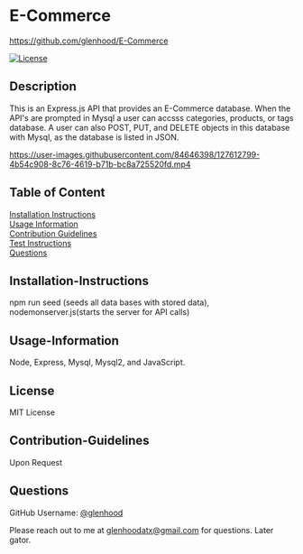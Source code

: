# E-Commerce
  
  https://github.com/glenhood/E-Commerce
  
  [![License](https://img.shields.io/badge/License-MIT-yellow.svg)](https://opensource.org/licenses/MIT)
  
  ## Description
  
  This is an Express.js API that provides an E-Commerce database. When the API's are prompted in Mysql a user can accsss categories, products, or tags database. A user can also POST, PUT, and DELETE objects in this database with Mysql, as the database is listed in JSON.
  
https://user-images.githubusercontent.com/84646398/127612799-4b54c908-8c76-4619-b71b-bc8a725520fd.mp4

## Table of Content
  
  [Installation Instructions](#installation-instructions)  
  [Usage Information](#usage-information)  
  [Contribution Guidelines](#contribution-guidelines)  
  [Test Instructions](#test-instructions)  
  [Questions](#questions)  
  
  ## Installation-Instructions
  
  npm run seed (seeds all data bases with stored data), nodemonserver.js(starts the server for API calls)  
  
  
  ## Usage-Information
  
  Node, Express, Mysql, Mysql2, and JavaScript.  
  
  
  ## License
  
  MIT License
  
  ## Contribution-Guidelines
  
  Upon Request
  
  ## Questions
  
  GitHub Username: [@glenhood](https://github.com/glenhood)  
  
  Please reach out to me at [glenhoodatx@gmail.com](mailto:glenhoodatx@gmail.com) for questions. Later gator.
  
